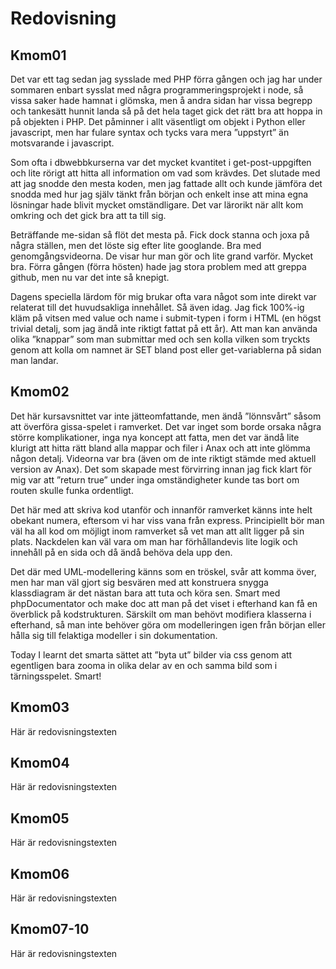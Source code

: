 ---
---
Redovisning
=========================



Kmom01
-------------------------

Det var ett tag sedan jag sysslade med PHP förra gången och jag har under sommaren enbart sysslat med några programmeringsprojekt i node, så vissa saker hade hamnat i glömska, men å andra sidan har vissa begrepp och tankesätt hunnit landa så på det hela taget gick det rätt bra att hoppa in på objekten i PHP. Det påminner i allt väsentligt om objekt i Python eller javascript, men har fulare syntax och tycks vara mera ”uppstyrt” än motsvarande i javascript.

Som ofta i dbwebbkurserna var det mycket kvantitet i get-post-uppgiften och lite rörigt att hitta all information om vad som krävdes. Det slutade med att jag snodde den mesta koden, men jag fattade allt och kunde jämföra det snodda med hur jag själv tänkt från början och enkelt inse att mina egna lösningar hade blivit mycket omständligare. Det var lärorikt när allt kom omkring och det gick bra att ta till sig.

Beträffande me-sidan så flöt det mesta på. Fick dock stanna och joxa på några ställen, men det löste sig efter lite googlande. Bra med genomgångsvideorna. De visar hur man gör och lite grand varför. Mycket bra. Förra gången (förra hösten) hade jag stora problem med att greppa github, men nu var det inte så knepigt.

Dagens speciella lärdom för mig brukar ofta vara något som inte direkt var relaterat till det huvudsakliga innehållet. Så även idag. Jag fick 100%-ig kläm på vitsen med value och name i submit-typen i form i HTML (en högst trivial detalj, som jag ändå inte riktigt fattat på ett år). Att man kan använda olika ”knappar” som man submittar med och sen kolla vilken som tryckts genom att kolla om namnet är SET bland post eller get-variablerna på sidan man landar.



Kmom02
-------------------------

Det här kursavsnittet var inte jätteomfattande, men ändå ”lönnsvårt” såsom att överföra gissa-spelet i ramverket. Det var inget som borde orsaka några större komplikationer, inga nya koncept att fatta, men det var ändå lite klurigt att hitta rätt bland alla mappar och filer i Anax och att inte glömma någon detalj. Videorna var bra (även om de inte riktigt stämde med aktuell version av Anax). Det som skapade mest förvirring innan jag fick klart för mig var att ”return true” under inga omständigheter kunde tas bort om routen skulle funka ordentligt.

Det här med att skriva kod utanför och innanför ramverket känns inte helt obekant numera, eftersom vi har viss vana från express. Principiellt bör man väl ha all kod om möjligt inom ramverket så vet man att allt ligger på sin plats. Nackdelen kan väl vara om man har förhållandevis lite logik och innehåll på en sida och då ändå behöva dela upp den.

Det där med UML-modellering känns som en tröskel, svår att komma över, men har man väl gjort sig besvären med att konstruera snygga klassdiagram är det nästan bara att tuta och köra sen. Smart med phpDocumentator och make doc att man på det viset i efterhand kan få en överblick på kodstrukturen. Särskilt om man behövt modifiera klasserna i efterhand, så man inte behöver göra om modelleringen igen från början eller hålla sig till felaktiga modeller i sin dokumentation.

Today I learnt det smarta sättet att ”byta ut” bilder via css genom att egentligen bara zooma in olika delar av en och samma bild som i tärningsspelet. Smart!




Kmom03
-------------------------

Här är redovisningstexten



Kmom04
-------------------------

Här är redovisningstexten



Kmom05
-------------------------

Här är redovisningstexten



Kmom06
-------------------------

Här är redovisningstexten



Kmom07-10
-------------------------

Här är redovisningstexten
